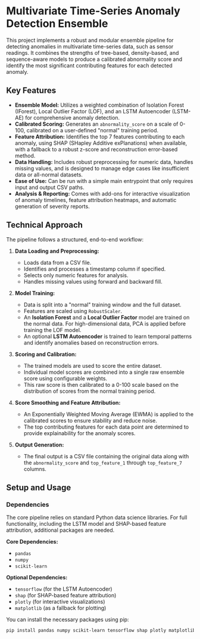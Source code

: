 # Multivariate Time-Series Anomaly Detection Ensemble

This project implements a robust and modular ensemble pipeline for detecting anomalies in multivariate time-series data, such as sensor readings. It combines the strengths of tree-based, density-based, and sequence-aware models to produce a calibrated abnormality score and identify the most significant contributing features for each detected anomaly.

## Key Features

-   **Ensemble Model:** Utilizes a weighted combination of Isolation Forest (IForest), Local Outlier Factor (LOF), and an LSTM Autoencoder (LSTM-AE) for comprehensive anomaly detection.
-   **Calibrated Scoring:** Generates an `abnormality_score` on a scale of 0-100, calibrated on a user-defined "normal" training period.
-   **Feature Attribution:** Identifies the top 7 features contributing to each anomaly, using SHAP (SHapley Additive exPlanations) when available, with a fallback to a robust z-score and reconstruction error-based method.
-   **Data Handling:** Includes robust preprocessing for numeric data, handles missing values, and is designed to manage edge cases like insufficient data or all-normal datasets.
-   **Ease of Use:** Can be run with a simple main entrypoint that only requires input and output CSV paths.
-   **Analysis & Reporting:** Comes with add-ons for interactive visualization of anomaly timelines, feature attribution heatmaps, and automatic generation of severity reports.

## Technical Approach

The pipeline follows a structured, end-to-end workflow:

1.  **Data Loading and Preprocessing:**
    * Loads data from a CSV file.
    * Identifies and processes a timestamp column if specified.
    * Selects only numeric features for analysis.
    * Handles missing values using forward and backward fill.

2.  **Model Training:**
    * Data is split into a "normal" training window and the full dataset.
    * Features are scaled using `RobustScaler`.
    * An **Isolation Forest** and a **Local Outlier Factor** model are trained on the normal data. For high-dimensional data, PCA is applied before training the LOF model.
    * An optional **LSTM Autoencoder** is trained to learn temporal patterns and identify anomalies based on reconstruction errors.

3.  **Scoring and Calibration:**
    * The trained models are used to score the entire dataset.
    * Individual model scores are combined into a single raw ensemble score using configurable weights.
    * This raw score is then calibrated to a 0-100 scale based on the distribution of scores from the normal training period.

4.  **Score Smoothing and Feature Attribution:**
    * An Exponentially Weighted Moving Average (EWMA) is applied to the calibrated scores to ensure stability and reduce noise.
    * The top contributing features for each data point are determined to provide explainability for the anomaly scores.

5.  **Output Generation:**
    * The final output is a CSV file containing the original data along with the `abnormality_score` and `top_feature_1` through `top_feature_7` columns.

## Setup and Usage

### Dependencies

The core pipeline relies on standard Python data science libraries. For full functionality, including the LSTM model and SHAP-based feature attribution, additional packages are needed.

**Core Dependencies:**
-   `pandas`
-   `numpy`
-   `scikit-learn`

**Optional Dependencies:**
-   `tensorflow` (for the LSTM Autoencoder)
-   `shap` (for SHAP-based feature attribution)
-   `plotly` (for interactive visualizations)
-   `matplotlib` (as a fallback for plotting)

You can install the necessary packages using pip:
```bash
pip install pandas numpy scikit-learn tensorflow shap plotly matplotlib
